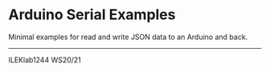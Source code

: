# Arduino Serial Examples
Minimal examples for read and write JSON data to an Arduino and back.

---
ILEKlab1244 WS20/21
